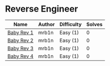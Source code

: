 # Reverse Engineer

| Name                                                       | Author           | Difficulty | Solves |
| ---------------------------------------------------------- | ---------------- | ---------- | ------ |
| [Baby Rev 1](baby-rev-1/)                                  | mrb1n            | Easy (1)   | 0      |
| [Baby Rev 2](baby-rev-2/)                                  | mrb1n            | Easy (1)   | 0      |
| [Baby Rev 3](baby-rev-3/)                                  | mrb1n            | Easy (1)   | 0      |
| [Baby Rev 4](baby-rev-4/)                                  | mrb1n            | Easy (1)   | 0      |
